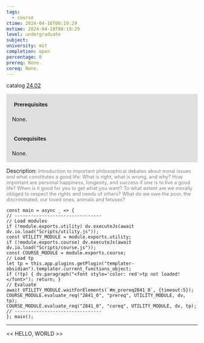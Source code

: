 ```yaml
---
tags:
  - course
ctime: 2024-04-18T00:19:29
mstime: 2024-04-18T00:19:29
level: undergraduate
subject: 
university: mit
completion: open
percentage: 0
prereq: None.
coreq: None.
---
```


catalog [24.02](http://student.mit.edu/catalog/m24a.html#24.02)

<span style="display: block; padding: 15px; background-color: rgb(100, 100, 100, 0.2);"><font id="m_prereq2841_0" style="display: block; font-family: Arial, sans-serif; font-weight: bold; padding: 5px">Prerequisites</font><br><span id="prereq2841_0">None.</span></span>
<span style="display: block; padding: 15px; background-color: rgb(100, 100, 100, 0.2);"><font id="m_coreq2841_0" style="display: block; font-family: Arial, sans-serif; font-weight: bold; padding: 5px">Corequisites</font><br><span id="coreq2841_0">None.</span></span>

<font style="">Description:</font>
<font style="color: grey; font-size: 0.8rem;">Introduction to important philosophical debates about moral issues and what constitutes a good life: What is right, what is wrong, and why? How important are personal happiness, longevity, and success if one is to live a good life? When is it good for you to get what you want? To what extent are we morally obliged to respect the rights and needs of others? What do we owe the poor, the discriminated, our loved ones, animals and fetuses?</font>

```dataviewjs
const main = async _ => {
// --------------------------------
// Load modules
if (!module.exports.utility) dv.executeJs(await dv.io.load("Scripts/utility.js"));
const UTILITY_MODULE = module.exports.utility;
if (!module.exports.course) dv.executeJs(await dv.io.load("Scripts/course.js"));
const COURSE_MODULE = module.exports.course;
// Load tp
let tp = this.app.plugins.getPlugin("templater-obsidian").templater.current_functions_object;
if (!tp) { dv.paragraph("<font style='color: red'>tp not loaded!</font>"); return; }
// Evaluate
await UTILITY_MODULE.waitForElements(`#m_prereq2841_0`, {timeout:5});
COURSE_MODULE.evaluate_req("2841_0", "prereq", UTILITY_MODULE, dv, tp);
COURSE_MODULE.evaluate_req("2841_0", "coreq", UTILITY_MODULE, dv, tp);
// --------------------------------
}; main();
```

---

<< HELLO, WORLD >>
